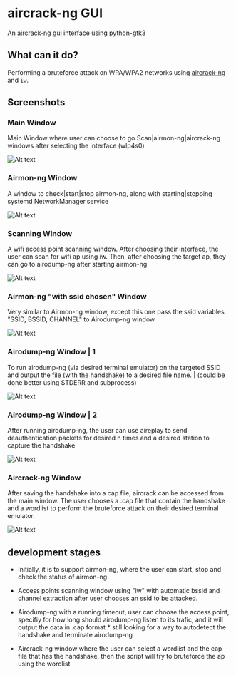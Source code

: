 # aircrack-ng GUI

An [aircrack-ng](https://www.github.com/aircrack-ng/aircrack-ng) gui interface using python-gtk3

## What can it do?
Performing a bruteforce attack on WPA/WPA2 networks using [aircrack-ng](https://www.github.com/aircrack-ng/aircrack-ng) and `iw`.

## Screenshots

### Main Window
Main Window where user can choose to go Scan|airmon-ng|aircrack-ng windows after selecting the interface (wlp4s0)

![Alt text](1.png?raw=true "ScreenShot 1")

### Airmon-ng  Window
A window to check|start|stop airmon-ng, along with starting|stopping systemd NetworkManager.service

![Alt text](9.png?raw=true "ScreenShot 9")

### Scanning Window
A wifi access point scanning window. After choosing their interface, the user can scan for wifi ap using iw. Then, after choosing the target ap, they can go to airodump-ng after starting airmon-ng

![Alt text](2.png?raw=true "ScreenShot 2")

### Airmon-ng "with ssid chosen" Window
Very similar to Airmon-ng window, except this one pass the ssid variables "SSID, BSSID, CHANNEL" to Airodump-ng window

![Alt text](3.png?raw=true "ScreenShot 3")

### Airodump-ng Window | 1
To run airodump-ng (via desired terminal emulator) on the targeted SSID and output the file (with the handshake) to a desired file name. | (could be done better using STDERR and subprocess)

![Alt text](5.png?raw=true "ScreenShot 5")



### Airodump-ng Window | 2
After running airodump-ng, the user can use aireplay to send deauthentication packets for desired n times and a desired station to capture the handshake

![Alt text](6.png?raw=true "ScreenShot 6")

### Aircrack-ng Window
After saving the handshake into a cap file, aircrack can be accessed from the main window. The user chooses a .cap file that contain the handshake and a wordlist to perform the bruteforce attack on their desired terminal emulator.

![Alt text](8.png?raw=true "ScreenShot 8")

## development stages
* Initially, it is to support airmon-ng, where the user can start, stop and check the status of airmon-ng.

* Access points scanning window using "iw" with automatic bssid and channel extraction after user chooses an ssid to be attacked. 

* Airodump-ng with a running timeout, user can choose the access point, specifiy for how long should airodump-ng listen to its trafic, and it will output the data in .cap format  * still looking for a way to autodetect the handshake and terminate airodump-ng

* Aircrack-ng window where the user can select a wordlist and the cap file that has the handshake, then the script will try to bruteforce the ap using the wordlist
